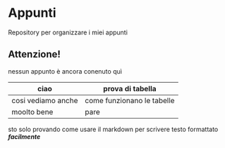 # Appunti
Repository per organizzare i miei appunti

## Attenzione!

nessun appunto è ancora conenuto quì 

| ciao               | prova di tabella           |
| ------------------ | -------------------------- |
| cosi vediamo anche | come funzionano le tabelle |
| moolto bene        | pare                       |

sto solo provando come usare il markdown per scrivere testo formattato ***facilmente***